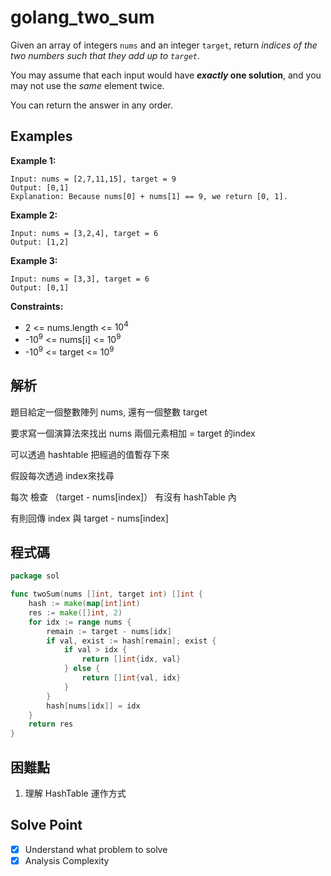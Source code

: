 # golang_two_sum

Given an array of integers `nums` and an integer `target`, return *indices of the two numbers such that they add up to `target`*.

You may assume that each input would have ***exactly* one solution**, and you may not use the *same* element twice.

You can return the answer in any order.

## Examples

**Example 1:**

```
Input: nums = [2,7,11,15], target = 9
Output: [0,1]
Explanation: Because nums[0] + nums[1] == 9, we return [0, 1].

```

**Example 2:**

```
Input: nums = [3,2,4], target = 6
Output: [1,2]

```

**Example 3:**

```
Input: nums = [3,3], target = 6
Output: [0,1]

```

**Constraints:**

- 2 <= nums.length <= $10^4$
- -$10^9$ <= nums[i] <= $10^9$
- -$10^9$ <= target <= $10^9$

## 解析

題目給定一個整數陣列 nums, 還有一個整數 target

要求寫一個演算法來找出 nums 兩個元素相加 = target 的index

可以透過 hashtable 把經過的值暫存下來

假設每次透過 index來找尋

每次 檢查 （target - nums[index]） 有沒有 hashTable 內

有則回傳 index 與 target - nums[index] 

## 程式碼
```go
package sol

func twoSum(nums []int, target int) []int {
	hash := make(map[int]int)
	res := make([]int, 2)
	for idx := range nums {
		remain := target - nums[idx]
		if val, exist := hash[remain]; exist {
			if val > idx {
				return []int{idx, val}
			} else {
				return []int{val, idx}
			}
		}
		hash[nums[idx]] = idx
	}
	return res
}

```

## 困難點

1. 理解 HashTable 運作方式

## Solve Point

- [x]  Understand what problem to solve
- [x]  Analysis Complexity